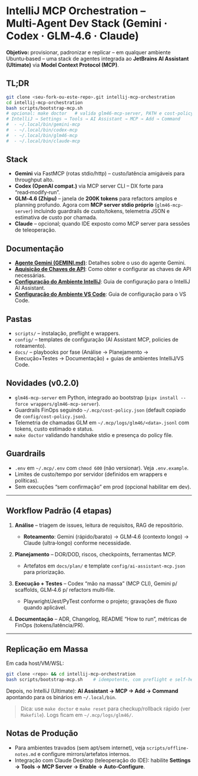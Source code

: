 
# IntelliJ MCP Orchestration – Multi‑Agent Dev Stack (Gemini · Codex · GLM‑4.6 · Claude)

**Objetivo:** provisionar, padronizar e replicar – em qualquer ambiente Ubuntu‑based – uma stack de agentes integrada ao **JetBrains AI Assistant (Ultimate)** via **Model Context Protocol (MCP)**.

## TL;DR
```bash
git clone <seu-fork-ou-este-repo>.git intellij-mcp-orchestration
cd intellij-mcp-orchestration
bash scripts/bootstrap-mcp.sh
# opcional: make doctor   # valida glm46-mcp-server, PATH e cost-policy
# IntelliJ → Settings → Tools → AI Assistant → MCP → Add → Command
#  - ~/.local/bin/gemini-mcp
#  - ~/.local/bin/codex-mcp
#  - ~/.local/bin/glm46-mcp
#  - ~/.local/bin/claude-mcp
```

## Stack
- **Gemini** via FastMCP (rotas stdio/http) – custo/latência amigáveis para throughput alto.
- **Codex (OpenAI compat.)** via MCP server CLI – DX forte para “read‑modify‑run”.
- **GLM‑4.6 (Zhipu)** – janela de **200K tokens** para refactors amplos e planning profundo. Agora com **MCP server stdio próprio** (`glm46-mcp-server`) incluindo guardrails de custo/tokens, telemetria JSON e estimativa de custo por chamada.
- **Claude** – opcional; quando IDE exposto como MCP server para sessões de teleoperação.

## Documentação

- **[Agente Gemini (GEMINI.md)](GEMINI.md)**: Detalhes sobre o uso do agente Gemini.
- **[Aquisição de Chaves de API](docs/keys.md)**: Como obter e configurar as chaves de API necessárias.
- **[Configuração do Ambiente IntelliJ](docs/environments/IntelliJ.md)**: Guia de configuração para o IntelliJ AI Assistant.
- **[Configuração do Ambiente VS Code](docs/environments/VSCode.md)**: Guia de configuração para o VS Code.

## Pastas
- `scripts/` – instalação, preflight e wrappers.
- `config/` – templates de configuração (AI Assistant MCP, policies de roteamento).
- `docs/` – playbooks por fase (Análise → Planejamento → Execução+Testes → Documentação) + guias de ambientes IntelliJ/VS Code.

## Novidades (v0.2.0)
- `glm46-mcp-server` em Python, integrado ao bootstrap (`pipx install --force wrappers/glm46-mcp-server`).
- Guardrails FinOps seguindo `~/.mcp/cost-policy.json` (default copiado de `config/cost-policy.json`).
- Telemetria de chamadas GLM em `~/.mcp/logs/glm46/<data>.jsonl` com tokens, custo estimado e status.
- `make doctor` validando handshake stdio e presença do policy file.

## Guardrails
- `.env` em `~/.mcp/.env` com `chmod 600` (não versionar). Veja `.env.example`.
- Limites de custo/tempo por servidor (definidos em wrappers e políticas).
- Sem execuções “sem confirmação” em prod (opcional habilitar em dev).

---

## Workflow Padrão (4 etapas)

1) **Análise** – triagem de issues, leitura de requisitos, RAG de repositório.  
   - **Roteamento**: Gemini (rápido/barato) → GLM‑4.6 (contexto longo) → Claude (ultra‑longo) conforme necessidade.

2) **Planejamento** – DOR/DOD, riscos, checkpoints, ferramentas MCP.  
   - Artefatos em `docs/plan/` e template `config/ai-assistant-mcp.json` para priorização.

3) **Execução + Testes** – Codex “mão na massa” (MCP CLI), Gemini p/ scaffolds, GLM‑4.6 p/ refactors multi‑file.  
   - Playwright/Jest/PyTest conforme o projeto; gravações de fluxo quando aplicável.

4) **Documentação** – ADR, Changelog, README “How to run”, métricas de FinOps (tokens/latência/PR).

---

## Replicação em Massa
Em cada host/VM/WSL:
```bash
git clone <repo> && cd intellij-mcp-orchestration
bash scripts/bootstrap-mcp.sh    # idempotente, com preflight e self‑heal de PATH
```
Depois, no IntelliJ (Ultimate): **AI Assistant → MCP → Add → Command** apontando para os binários em `~/.local/bin`.

> Dica: use `make doctor` e `make reset` para checkup/rollback rápido (ver `Makefile`). Logs ficam em `~/.mcp/logs/glm46/`.

## Notas de Produção
- Para ambientes travados (sem apt/sem internet), veja `scripts/offline-notes.md` e configure mirrors/artefatos internos.
- Integração com Claude Desktop (teleoperação do IDE): habilite **Settings → Tools → MCP Server → Enable → Auto‑Configure**.
